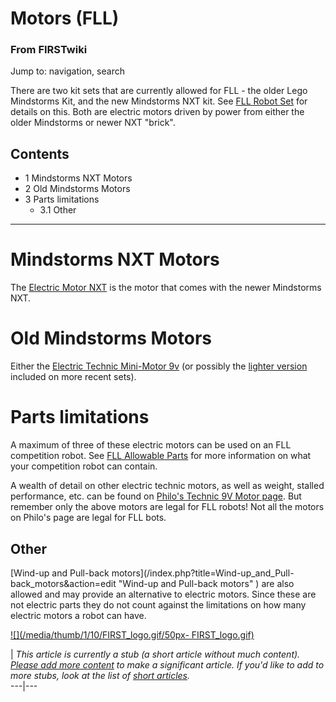 # Motors (FLL)

### From FIRSTwiki

Jump to: navigation, search

There are two kit sets that are currently allowed for FLL - the older Lego
Mindstorms Kit, and the new Mindstorms NXT kit. See [FLL Robot
Set](/index.php/FLL_Robot_Set "FLL Robot Set" ) for details on this. Both are
electric motors driven by power from either the older Mindstorms or newer NXT
"brick".

## Contents

  * 1 Mindstorms NXT Motors
  * 2 Old Mindstorms Motors
  * 3 Parts limitations
    * 3.1 Other  
---  
  

# Mindstorms NXT Motors

The [Electric Motor NXT](http://peeron.com/inv/parts/53787
"http://peeron.com/inv/parts/53787" ) is the motor that comes with the newer
Mindstorms NXT.


# Old Mindstorms Motors

Either the [Electric Technic Mini-Motor
9v](http://peeron.com/inv/parts/71427c01
"http://peeron.com/inv/parts/71427c01" ) (or possibly the [lighter
version](http://peeron.com/inv/parts/43362c01
"http://peeron.com/inv/parts/43362c01" ) included on more recent sets).


# Parts limitations

A maximum of three of these electric motors can be used on an FLL competition
robot. See [FLL Allowable Parts](/index.php/FLL_Allowable_Parts "FLL Allowable
Parts" ) for more information on what your competition robot can contain.

A wealth of detail on other electric technic motors, as well as weight,
stalled performance, etc. can be found on [Philo's Technic 9V Motor
page](http://www.philohome.com/motors/motorcomp.htm
"http://www.philohome.com/motors/motorcomp.htm" ). But remember only the above
motors are legal for FLL robots! Not all the motors on Philo's page are legal
for FLL bots.


## Other

[Wind-up and Pull-back motors](/index.php?title=Wind-up_and_Pull-
back_motors&action=edit "Wind-up and Pull-back motors" ) are also allowed and
may provide an alternative to electric motors. Since these are not electric
parts they do not count against the limitations on how many electric motors a
robot can have.

  

[![](/media/thumb/1/10/FIRST_logo.gif/50px-
FIRST_logo.gif)](/index.php/Image:FIRST_logo.gif "" )

|  _This article is currently a stub (a short article without much content).
[Please add more
content](http://www.firstwiki.net/index.php?title=Motors_%28FLL%29&action=edit
"http://www.firstwiki.net/index.php?title=Motors_%28FLL%29&action=edit" ) to
make a significant article. If you'd like to add to more stubs, look at the
list of [short articles](/index.php/Special:Shortpages "Special:Shortpages"
)._  
---|---  
  
